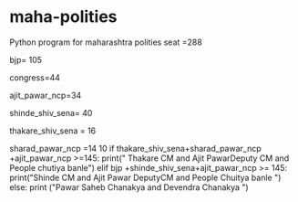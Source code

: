# maha-polities
Python program for maharashtra polities
seat =288

 bjp= 105

 congress=44

 ajit_pawar_ncp=34

 shinde_shiv_sena= 40

 thakare_shiv_sena = 16

 sharad_pawar_ncp =14 10 if thakare_shiv_sena+sharad_pawar_ncp +ajit_pawar_ncp >=145:
 print(" Thakare CM and Ajit PawarDeputy CM and People chutiya banle")
 elif bjp +shinde_shiv_sena+ajit_pawar_ncp >= 145:
 print("Shinde CM and Ajit Pawar DeputyCM and People Chuitya banle ")
else: 
print ("Pawar Saheb Chanakya and Devendra Chanakya ")
